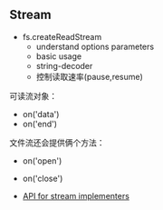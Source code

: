 ## Stream

* fs.createReadStream
  * understand options parameters
  * basic usage
  * string-decoder
  * 控制读取速率(pause,resume)

可读流对象：

* on('data')
* on('end')

文件流还会提供俩个方法：

* on('open')
* on('close')

* [API for stream implementers](https://nodejs.org/api/stream.html#stream_api_for_stream_implementers)